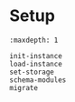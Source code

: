 # Setup

```{toctree}
:maxdepth: 1

init-instance
load-instance
set-storage
schema-modules
migrate
```
